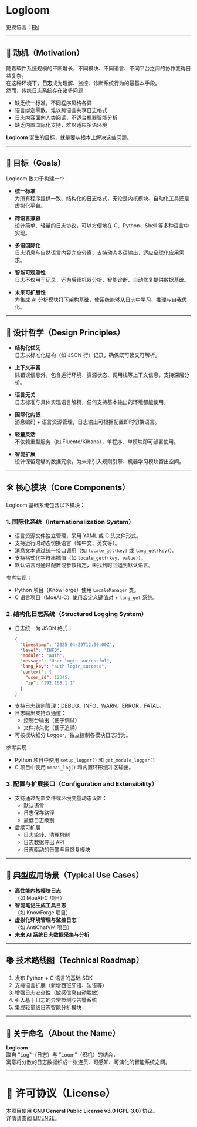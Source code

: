# Logloom

更换语言：[EN](./README_EN.md)

---

## 🌟 动机（Motivation）

随着软件系统规模的不断增长，不同模块、不同语言、不同平台之间的协作变得日益复杂。  
在这种环境下，**日志**成为理解、监控、诊断系统行为的最基本手段。  
然而，传统日志系统存在诸多问题：

- 缺乏统一标准，不同程序风格各异
- 语言绑定零散，难以跨语言共享日志格式
- 日志内容面向人类阅读，不适合机器智能分析
- 缺乏内置国际化支持，难以适应多语环境

**Logloom** 诞生的目标，就是要从根本上解决这些问题。

---

## 🌟 目标（Goals）

Logloom 致力于构建一个：

- **统一标准**  
  为所有程序提供一致、结构化的日志格式，无论是内核模块、自动化工具还是虚拟化平台。

- **跨语言兼容**  
  设计简单、轻量的日志协议，可以方便地在 C、Python、Shell 等多种语言中实现。

- **多语国际化**  
  日志消息与自然语言内容完全分离，支持动态多语输出，适应全球化应用需求。

- **智能可观测性**  
  日志不仅用于记录，还为后续机器分析、智能诊断、自动修复提供数据基础。

- **未来可扩展性**  
  为集成 AI 分析模块打下架构基础，使系统能够从日志中学习、推理与自我优化。

---

## 🧹 设计哲学（Design Principles）

- **结构化优先**  
  日志以标准化结构（如 JSON 行）记录，确保既可读又可解析。

- **上下文丰富**  
  除错误信息外，包含运行环境、资源状态、调用栈等上下文信息，支持深层分析。

- **语言无关**  
  日志标准与具体实现语言解耦，任何支持基本输出的环境都能使用。

- **国际化内嵌**  
  消息编码 + 语言资源管理，日志输出可根据配置即时切换语言。

- **轻量灵活**  
  不依赖重型服务（如 Fluentd/Kibana），单程序、单模块即可部署使用。

- **智能扩展**  
  设计保留足够的数据冗余，为未来引入规则引擎、机器学习模块留出空间。

---

## 🛠️ 核心模块（Core Components）

Logloom 基础系统包含以下模块：

### 1. 国际化系统（Internationalization System）

- 语言资源文件独立管理，采用 YAML 或 C 头文件形式。
- 支持运行时动态切换语言（如中文、英文等）。
- 消息文本通过统一接口调用（如 `locale_get(key)` 或 `lang_get(key)`）。
- 支持格式化字符串插值（如 `locale_getf(key, value)`）。
- 默认语言可通过配置或参数指定，未找到时回退到默认语言。

参考实现：
- Python 项目（KnowForge）使用 `LocaleManager` 类。
- C 语言项目（MoeAI-C）使用宏定义键值对 + `lang_get` 系统。

### 2. 结构化日志系统（Structured Logging System）

- 日志统一为 JSON 格式：
  ```json
  {
    "timestamp": "2025-04-29T12:00:00Z",
    "level": "INFO",
    "module": "auth",
    "message": "User login successful",
    "lang_key": "auth.login_success",
    "context": {
      "user_id": 12345,
      "ip": "192.168.1.1"
    }
  }
  ```
- 支持日志级别管理：DEBUG、INFO、WARN、ERROR、FATAL。
- 日志输出支持双通道：
  - 控制台输出（便于调试）
  - 文件持久化（便于追溯）
- 可按模块细分 Logger，独立控制各模块日志行为。

参考实现：
- Python 项目中使用 `setup_logger()` 和 `get_module_logger()`
- C 项目中使用 `moeai_log()` 和内置环形缓冲区输出。

### 3. 配置与扩展接口（Configuration and Extensibility）

- 支持通过配置文件或环境变量动态设置：
  - 默认语言
  - 日志保存路径
  - 最低日志级别
- 后续可扩展：
  - 日志轮转、清理机制
  - 日志数据导出 API
  - 日志驱动的告警与自恢复模块

---

## 🚀 典型应用场景（Typical Use Cases）

- **高性能内核模块日志**  
  （如 MoeAI-C 项目）
- **智能笔记生成工具日志**  
  （如 KnowForge 项目）
- **虚拟化环境管理与监控日志**  
  （如 AntiChatVM 项目）
- **未来 AI 系统日志数据采集与分析**

---

## 📚 技术路线图（Technical Roadmap）

1. 发布 Python + C 语言的基础 SDK
2. 支持语言扩展（新增西班牙语、法语等）
3. 增强日志安全性（敏感信息自动脱敏）
4. 引入基于日志的异常检测与告警系统
5. 集成轻量级日志智能分析模块

---

## 📖 关于命名（About the Name）

**Logloom**  
取自 "Log"（日志）与 "Loom"（织机）的结合，  
寓意将分散的日志数据织成一张连贯、可感知、可演化的智能系统之网。

---

# 📜 许可协议（License）

本项目使用 **GNU General Public License v3.0 (GPL-3.0)** 协议。  
详情请查阅 [LICENSE](./LICENSE)。
